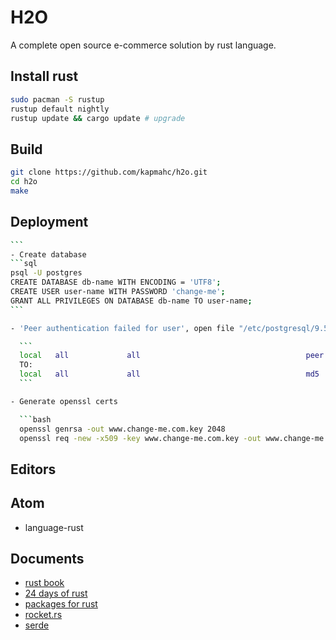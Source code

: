 # H2O

A complete open source e-commerce solution by rust language.

## Install rust

```bash
sudo pacman -S rustup
rustup default nightly
rustup update && cargo update # upgrade
```

## Build

```bash
git clone https://github.com/kapmahc/h2o.git
cd h2o
make
```

## Deployment

````bash
```
- Create database
```sql
psql -U postgres
CREATE DATABASE db-name WITH ENCODING = 'UTF8';
CREATE USER user-name WITH PASSWORD 'change-me';
GRANT ALL PRIVILEGES ON DATABASE db-name TO user-name;
```

- 'Peer authentication failed for user', open file "/etc/postgresql/9.5/main/pg_hba.conf" change line:

  ```
  local   all             all                                     peer  
  TO:
  local   all             all                                     md5
  ```

- Generate openssl certs

  ```bash
  openssl genrsa -out www.change-me.com.key 2048
  openssl req -new -x509 -key www.change-me.com.key -out www.change-me.com.crt -days 3650 # Common Name:*.change-me.com
````

## Editors

## Atom

- language-rust

## Documents

- [rust book](https://doc.rust-lang.org/book/)
- [24 days of rust](siciarz.net)
- [packages for rust](https://crates.io/)
- [rocket.rs](https://rocket.rs/guide/)
- [serde](https://serde.rs/)
